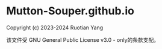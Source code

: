 # Mutton-Souper.github.io

Copyright (c) 2023-2024 Ruotian Yang

该文件受 GNU General Public License v3.0 - only的条款支配。
